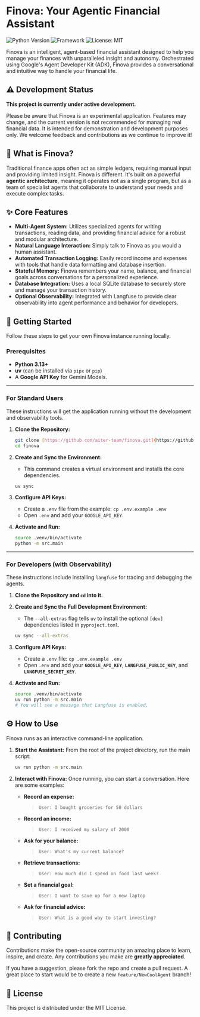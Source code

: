 # Finova: Your Agentic Financial Assistant 

![Python Version](https://img.shields.io/badge/python-3.13+-blue.svg)
![Framework](https://img.shields.io/badge/Framework-Google%20ADK-blue)
![License: MIT](https://img.shields.io/badge/License-MIT-yellow.svg)

Finova is an intelligent, agent-based financial assistant designed to help you manage your finances with unparalleled insight and autonomy. Orchestrated using Google's Agent Developer Kit (ADK), Finova provides a conversational and intuitive way to handle your financial life.

## ⚠️ Development Status

**This project is currently under active development.**

Please be aware that Finova is an experimental application. Features may change, and the current version is not recommended for managing real financial data. It is intended for demonstration and development purposes only. We welcome feedback and contributions as we continue to improve it!

## 📖 What is Finova?

Traditional finance apps often act as simple ledgers, requiring manual input and providing limited insight. Finova is different. It's built on a powerful **agentic architecture**, meaning it operates not as a single program, but as a team of specialist agents that collaborate to understand your needs and execute complex tasks.

## ✨ Core Features

* **Multi-Agent System:** Utilizes specialized agents for writing transactions, reading data, and providing financial advice for a robust and modular architecture.
* **Natural Language Interaction:** Simply talk to Finova as you would a human assistant.
* **Automated Transaction Logging:** Easily record income and expenses with tools that handle data formatting and database insertion.
* **Stateful Memory:** Finova remembers your name, balance, and financial goals across conversations for a personalized experience.
* **Database Integration:** Uses a local SQLite database to securely store and manage your transaction history.
* **Optional Observability:** Integrated with Langfuse to provide clear observability into agent performance and behavior for developers.

## 🔧 Getting Started

Follow these steps to get your own Finova instance running locally.

### Prerequisites

* **Python 3.13+**
* **uv** (can be installed via `pipx` or `pip`)
* A **Google API Key** for Gemini Models.

---

### For Standard Users

These instructions will get the application running without the development and observability tools.

1.  **Clone the Repository:**
    ```bash
    git clone [https://github.com/aiter-team/finova.git](https://github.com/aiter-team/finova.git)
    cd finova
    ```

2.  **Create and Sync the Environment:**
    * This command creates a virtual environment and installs the core dependencies.
    ```bash
    uv sync
    ```

3.  **Configure API Keys:**
    * Create a `.env` file from the example: `cp .env.example .env`
    * Open `.env` and add your `GOOGLE_API_KEY`.

4.  **Activate and Run:**
    ```bash
    source .venv/bin/activate
    python -m src.main
    ```

---

### For Developers (with Observability)

These instructions include installing `langfuse` for tracing and debugging the agents.

1.  **Clone the Repository and `cd` into it.**

2.  **Create and Sync the Full Development Environment:**
    * The `--all-extras` flag tells `uv` to install the optional `[dev]` dependencies listed in `pyproject.toml`.
    ```bash
    uv sync --all-extras
    ```

3.  **Configure API Keys:**
    * Create a `.env` file: `cp .env.example .env`
    * Open `.env` and add your **`GOOGLE_API_KEY`**, **`LANGFUSE_PUBLIC_KEY`**, and **`LANGFUSE_SECRET_KEY`**.

4.  **Activate and Run:**
    ```bash
    source .venv/bin/activate
    uv run python -m src.main
    # You will see a message that Langfuse is enabled.
    ```

## ⚙️ How to Use

Finova runs as an interactive command-line application.

1.  **Start the Assistant:**
    From the root of the project directory, run the main script:
    ```bash
    uv run python -m src.main
    ```

2.  **Interact with Finova:**
    Once running, you can start a conversation. Here are some examples:

    * **Record an expense:**
        > `User: I bought groceries for 50 dollars`
    * **Record an income:**
        > `User: I received my salary of 2000`
    * **Ask for your balance:**
        > `User: What's my current balance?`
    * **Retrieve transactions:**
        > `User: How much did I spend on food last week?`
    * **Set a financial goal:**
        > `User: I want to save up for a new laptop`
    * **Ask for financial advice:**
        > `User: What is a good way to start investing?`

## 🤝 Contributing

Contributions make the open-source community an amazing place to learn, inspire, and create. Any contributions you make are **greatly appreciated**.

If you have a suggestion, please fork the repo and create a pull request. A great place to start would be to create a new `feature/NewCoolAgent` branch!

## 📜 License

This project is distributed under the MIT License.